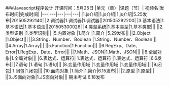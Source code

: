


###Javascript程序设计  开课时间：5月25日
|单元（章）|课题（节）|	视频名|发布时间|完成时间|
|---|---|---|---|---|
|1.js介绍|1.js介绍|1.js介绍|5.25发布|201505292140|
|2.调试器|1.调试器|1.调试器||201505292200|
|3.基本语法|1.基本语法|1.基本语法||201505300026|
|4.类型系统|1.基本类型|1.基本类型|||
||2.类型识别	|1.类型识别|||
|5.内置对象	|1.简介	|1.简介	|5.29发布||
||2.Object	|1.Object|||
||3.String、Number、Boolean	|1.String、Number、Boolean|||
||4.Array|1.Array|||
||5.Function|1.Function|||
||6.RegExp、Date、Error|1.RegExp、Date、Error|||
||7.Math、JSON|1.Math、JSON|||
||8.全局对象|1.全局对象|||
|6.表达式、运算符|	1.表达式、运算符	|1.表达式、运算符	|6.6发布||
|7.语句	|1.语句	|1.语句|||
|8.变量作用域	|1.变量作用域	|1.变量作用域|||
|9.闭包|	1.闭包|1.闭包|||
|10.面向对象	|1.简介|1.简介|6.15发布||
||2.原型	|1.原型|||
||3.JS面向对象|1.JS面向对象|||
期末考试	6.18发布